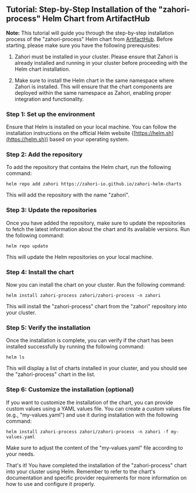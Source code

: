 ## Tutorial: Step-by-Step Installation of the "zahori-process" Helm Chart from ArtifactHub


**Note:** This tutorial will guide you through the step-by-step installation process of the "zahori-process" Helm chart from [ArtifactHub](https://artifacthub.io/packages/helm/zahori/zahori-process). Before starting, please make sure you have the following prerequisites:

1. Zahori must be installed in your cluster. Please ensure that Zahori is already installed and running in your cluster before proceeding with the Helm chart installation.

2. Make sure to install the Helm chart in the same namespace where Zahori is installed. This will ensure that the chart components are deployed within the same namespace as Zahori, enabling proper integration and functionality.

### Step 1: Set up the environment

Ensure that Helm is installed on your local machine. You can follow the installation instructions on the official Helm website ([https://helm.sh](https://helm.sh)) based on your operating system.

### Step 2: Add the repository

To add the repository that contains the Helm chart, run the following command:

```shell
helm repo add zahori https://zahori-io.github.io/zahori-helm-charts
```

This will add the repository with the name "zahori".

### Step 3: Update the repositories

Once you have added the repository, make sure to update the repositories to fetch the latest information about the chart and its available versions. Run the following command:

```shell
helm repo update
```

This will update the Helm repositories on your local machine.

### Step 4: Install the chart

Now you can install the chart on your cluster. Run the following command:

```shell
helm install zahori-process zahori/zahori-process -n zahori
```

This will install the "zahori-process" chart from the "zahori" repository into your cluster.

### Step 5: Verify the installation

Once the installation is complete, you can verify if the chart has been installed successfully by running the following command:

```shell
helm ls
```

This will display a list of charts installed in your cluster, and you should see the "zahori-process" chart in the list.

### Step 6: Customize the installation (optional)

If you want to customize the installation of the chart, you can provide custom values using a YAML values file. You can create a custom values file (e.g., "my-values.yaml") and use it during installation with the following command:

```shell
helm install zahori-process zahori/zahori-process -n zahori -f my-values.yaml
```

Make sure to adjust the content of the "my-values.yaml" file according to your needs.

That's it! You have completed the installation of the "zahori-process" chart into your cluster using Helm. Remember to refer to the chart's documentation and specific provider requirements for more information on how to use and configure it properly.

